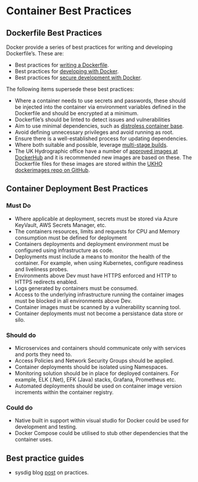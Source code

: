 # Container Best Practices

## Dockerfile Best Practices

Docker provide a series of best practices for writing and developing Dockerfile’s. These are:

* Best practices for [writing a Dockerfile](https://docs.docker.com/develop/develop-images/dockerfile_best-practices/).
* Best practices for [developing with Docker](https://docs.docker.com/develop/dev-best-practices/).
* Best practices for [secure development with Docker](https://docs.docker.com/develop/security-best-practices/).

The following items supersede these best practices:

* Where a container needs to use secrets and passwords, these should be injected into the container via environment variables defined in the Dockerfile and should be encrypted at a minimum.
* Dockerfile’s should be linted to detect issues and vulnerabilities
* Aim to use minimal dependencies, such as [distroless container base](https://github.com/GoogleContainerTools/distroless).
* Avoid defining unnecessary privileges and avoid running as root.
* Ensure there is a well-established process for updating dependencies.
* Where both suitable and possible, leverage [multi-stage builds](https://docs.docker.com/build/building/multi-stage).
* The UK Hydrographic office have a number of [approved images at DockerHub](https://hub.docker.com/u/ukhydrographicoffice) and it is recommended new images are based on these. The Dockerfile files for these images are stored within the [UKHO dockerimages repo on GitHub](https://github.com/UKHO/dockerimages).

## Container Deployment Best Practices

### Must Do

* Where applicable at deployment, secrets must be stored via Azure KeyVault, AWS Secrets Manager, etc.
* The containers resources, limits and requests for CPU and Memory consumption must be defined for deployment
* Containers deployments and deployment environment must be configured using infrastructure as code.
* Deployments must include a means to monitor the health of the container. For example, when using Kubernetes, configure readiness and liveliness probes.
* Environments above Dev must have HTTPS enforced and HTTP to HTTPS redirects enabled.
* Logs generated by containers must be consumed.
* Access to the underlying infrastructure running the container images must be blocked in all environments above Dev.
* Container images must be scanned by a vulnerability scanning tool.
* Container deployments must not become a persistance data store or silo.

### Should do

* Microservices and containers should communicate only with services and ports they need to.
* Access Policies and Network Security Groups should be applied.
* Container deployments should be isolated using Namespaces.
* Monitoring solution should be in place for deployed containers. For example, ELK (.Net), EFK (Java) stacks, Grafana, Prometheus etc.
* Automated deployments should be used on container image version increments within the container registry.

### Could do

* Native built in support within visual studio for Docker could be used for development and testing.
* Docker Compose could be utilised to stub other dependencies that the container uses.

## Best practice guides

* sysdig blog [post](<https://sysdig.com/blog/dockerfile-best-practices/>) on practices.
